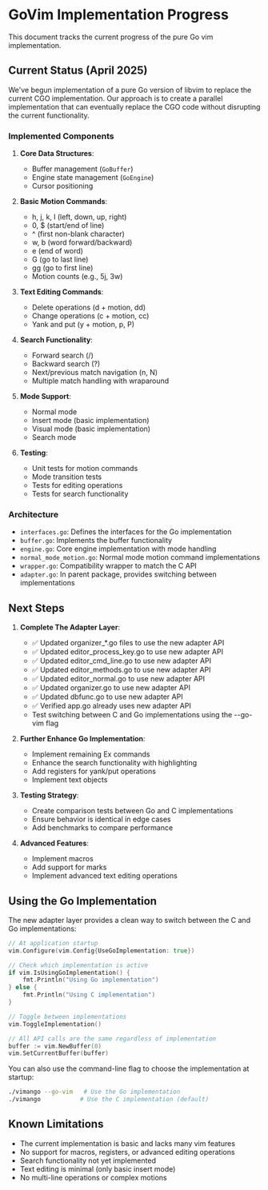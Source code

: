 # GoVim Implementation Progress

This document tracks the current progress of the pure Go vim implementation.

## Current Status (April 2025)

We've begun implementation of a pure Go version of libvim to replace the current CGO implementation. Our approach is to create a parallel implementation that can eventually replace the CGO code without disrupting the current functionality.

### Implemented Components

1. **Core Data Structures**:
   - Buffer management (`GoBuffer`)
   - Engine state management (`GoEngine`)
   - Cursor positioning

2. **Basic Motion Commands**:
   - h, j, k, l (left, down, up, right)
   - 0, $ (start/end of line)
   - ^ (first non-blank character)
   - w, b (word forward/backward)
   - e (end of word)
   - G (go to last line)
   - gg (go to first line)
   - Motion counts (e.g., 5j, 3w)

3. **Text Editing Commands**:
   - Delete operations (d + motion, dd)
   - Change operations (c + motion, cc)
   - Yank and put (y + motion, p, P)

4. **Search Functionality**:
   - Forward search (/)
   - Backward search (?)
   - Next/previous match navigation (n, N)
   - Multiple match handling with wraparound

5. **Mode Support**:
   - Normal mode
   - Insert mode (basic implementation)
   - Visual mode (basic implementation)
   - Search mode

6. **Testing**:
   - Unit tests for motion commands
   - Mode transition tests
   - Tests for editing operations
   - Tests for search functionality

### Architecture

- `interfaces.go`: Defines the interfaces for the Go implementation
- `buffer.go`: Implements the buffer functionality
- `engine.go`: Core engine implementation with mode handling
- `normal_mode_motion.go`: Normal mode motion command implementations
- `wrapper.go`: Compatibility wrapper to match the C API
- `adapter.go`: In parent package, provides switching between implementations

## Next Steps

1. **Complete The Adapter Layer**:
   - ✅ Updated organizer_*.go files to use the new adapter API
   - ✅ Updated editor_process_key.go to use new adapter API
   - ✅ Updated editor_cmd_line.go to use new adapter API
   - ✅ Updated editor_methods.go to use new adapter API
   - ✅ Updated editor_normal.go to use new adapter API
   - ✅ Updated organizer.go to use new adapter API
   - ✅ Updated dbfunc.go to use new adapter API
   - ✅ Verified app.go already uses new adapter API
   - Test switching between C and Go implementations using the --go-vim flag

2. **Further Enhance Go Implementation**:
   - Implement remaining Ex commands 
   - Enhance the search functionality with highlighting
   - Add registers for yank/put operations
   - Implement text objects

3. **Testing Strategy**:
   - Create comparison tests between Go and C implementations
   - Ensure behavior is identical in edge cases
   - Add benchmarks to compare performance

4. **Advanced Features**:
   - Implement macros
   - Add support for marks
   - Implement advanced text editing operations

## Using the Go Implementation

The new adapter layer provides a clean way to switch between the C and Go implementations:

```go
// At application startup
vim.Configure(vim.Config{UseGoImplementation: true})

// Check which implementation is active
if vim.IsUsingGoImplementation() {
    fmt.Println("Using Go implementation")
} else {
    fmt.Println("Using C implementation")
}

// Toggle between implementations
vim.ToggleImplementation()

// All API calls are the same regardless of implementation
buffer := vim.NewBuffer(0)
vim.SetCurrentBuffer(buffer)
```

You can also use the command-line flag to choose the implementation at startup:

```bash
./vimango --go-vim   # Use the Go implementation
./vimango           # Use the C implementation (default)
```

## Known Limitations

- The current implementation is basic and lacks many vim features
- No support for macros, registers, or advanced editing operations
- Search functionality not yet implemented
- Text editing is minimal (only basic insert mode)
- No multi-line operations or complex motions